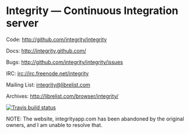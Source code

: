 Integrity — Continuous Integration server
=========================================

Code: http://github.com/integrity/integrity

Docs: http://integrity.github.com/

Bugs: http://github.com/integrity/integrity/issues

IRC: [irc://irc.freenode.net/integrity](irc://irc.freenode.net/integrity)

Mailing List: integrity@librelist.com

Archives: http://librelist.com/browser/integrity/

<a href="http://travis-ci.org/integrity/integrity"><img src="https://secure.travis-ci.org/integrity/integrity.png" alt="Travis build status" /></a>

NOTE: The website, integrityapp.com has been abandoned by the original owners,
and I am unable to resolve that.
